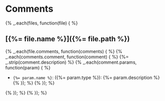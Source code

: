 # Comments


{% _.each(files, function(file) { %}
## [{%= file.name %}]({%= file.path %})
{% _.each(file.comments, function(comments) { %}
{% _.each(comments.comment, function(comment) { %}
{%= _.strip(comment.description) %}
{% _.each(comment.params, function(param) { %}
* `{%= param.name %}`: ({%= param.type %}): {%= param.description %}  {% }); %}
{% }); %}


{% }); %} {% }); %}